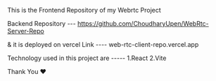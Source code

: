 This is the Frontend Repository of my Webrtc Project 



Backend Repository --- https://github.com/ChoudharyUpen/WebRtc-Server-Repo




& it is deployed on vercel Link ---- web-rtc-client-repo.vercel.app

Technology used in this project are ----- 
1.React 
2.Vite 





Thank You ❤️
 
 
